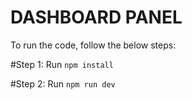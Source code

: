 # DASHBOARD PANEL

To run the code, follow the below steps:

#Step 1: Run `npm install`

#Step 2: Run `npm run dev`
